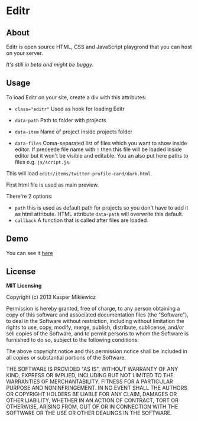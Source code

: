 # Editr

## About

Editr is open source HTML, CSS and JavaScript playgrond that you can host on your server.

*It's still in beta and might be buggy.*

## Usage

To load Editr on your site, create a div with this attributes:

* `class="editr"` Used as hook for loading Editr
* `data-path` Path to folder with projects
* `data-item` Name of project inside projects folder
* `data-files` Coma-separated list of files which you want to show inside editor. If preceede file name with `!` then this file will be loaded inside editor but it won't be visible and editable. You an also put here paths to files e.g. `js/script.js`.

	<div class="editr" data-item="twitter-profile-card" data-path="editr/items" data-files="dark.html, light.html, reset.css, style.css, js/script.js, !js/jquery.js"></div>

	<script>
		(function($) {
			$('.editr').editr({
	            path: 'editr/items',
	            callback: function() {}
	        });
		})(jQuery);
	</script>

This will load `editr/items/twitter-profile-card/dark.html`.

First html file is used as main preview.

There're 2 options:

* `path` this is used as default path for projects so you don't have to add it as html attribute. HTML attribute `data-path` will overwrite this default.
* `callback` A function that is called after files are loaded.

## Demo

You can see it [here](http://5minfork.com/Idered/editr)

## License

**MIT Licensing**

Copyright (c) 2013 Kasper Mikiewicz

Permission is hereby granted, free of charge, to any person obtaining a copy of this software and associated documentation files (the "Software"), to deal in the Software without restriction, including without limitation the rights to use, copy, modify, merge, publish, distribute, sublicense, and/or sell copies of the Software, and to permit persons to whom the Software is furnished to do so, subject to the following conditions:

The above copyright notice and this permission notice shall be included in all copies or substantial portions of the Software.

THE SOFTWARE IS PROVIDED "AS IS", WITHOUT WARRANTY OF ANY KIND, EXPRESS OR IMPLIED, INCLUDING BUT NOT LIMITED TO THE WARRANTIES OF MERCHANTABILITY, FITNESS FOR A PARTICULAR PURPOSE AND NONINFRINGEMENT. IN NO EVENT SHALL THE AUTHORS OR COPYRIGHT HOLDERS BE LIABLE FOR ANY CLAIM, DAMAGES OR OTHER LIABILITY, WHETHER IN AN ACTION OF CONTRACT, TORT OR OTHERWISE, ARISING FROM, OUT OF OR IN CONNECTION WITH THE SOFTWARE OR THE USE OR OTHER DEALINGS IN THE SOFTWARE.
